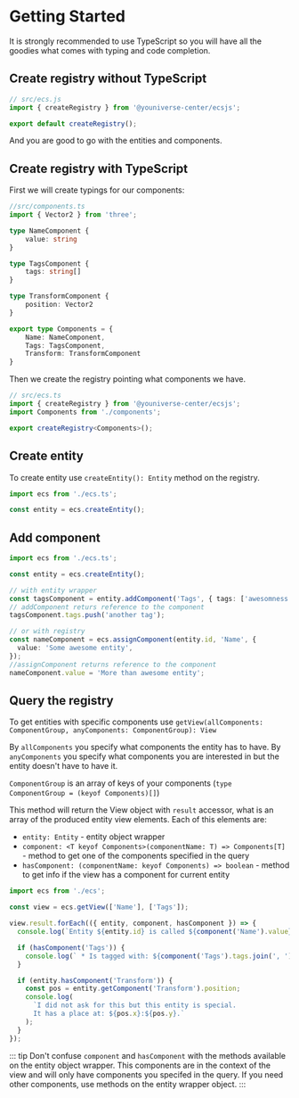 # Getting Started

It is strongly recommended to use TypeScript so you will have all the goodies what comes with typing and code completion.

## Create registry without TypeScript

```js
// src/ecs.js
import { createRegistry } from '@youniverse-center/ecsjs';

export default createRegistry();
```

And you are good to go with the entities and components.

## Create registry with TypeScript

First we will create typings for our components:

```ts
//src/components.ts
import { Vector2 } from 'three';

type NameComponent {
    value: string
}

type TagsComponent {
    tags: string[]
}

type TransformComponent {
    position: Vector2
}

export type Components = {
    Name: NameComponent,
    Tags: TagsComponent,
    Transform: TransformComponent
}
```

Then we create the registry pointing what components we have.

```ts
// src/ecs.ts
import { createRegistry } from '@youniverse-center/ecsjs';
import Components from './components';

export createRegistry<Components>();
```

## Create entity

To create entity use `createEntity(): Entity` method on the registry.

```ts
import ecs from './ecs.ts';

const entity = ecs.createEntity();
```

## Add component

```ts
import ecs from './ecs.ts';

const entity = ecs.createEntity();

// with entity wrapper
const tagsComponent = entity.addComponent('Tags', { tags: ['awesomness'] });
// addComponent returs reference to the component
tagsComponent.tags.push('another tag');

// or with registry
const nameComponent = ecs.assignComponent(entity.id, 'Name', {
  value: 'Some awesome entity',
});
//assignComponent returns reference to the component
nameComponent.value = 'More than awesome entity';
```

## Query the registry

To get entities with specific components use `getView(allComponents: ComponentGroup, anyComponents: ComponentGroup): View`

By `allComponents` you specify what components the entity has to have.
By `anyComponents` you specify what components you are interested in but the entity doesn't have to have it.

`ComponentGroup` is an array of keys of your components (`type ComponentGroup = (keyof Components)[]`)

This method will return the View object with `result` accessor, what is an array of the produced entity view elements.
Each of this elements are:

- `entity: Entity` - entity object wrapper
- `component: <T keyof Components>(componentName: T) => Components[T]` - method to get one of the components specified in the query
- `hasComponent: (componentName: keyof Components) => boolean` - method to get info if the view has a component for current entity

```ts
import ecs from './ecs';

const view = ecs.getView(['Name'], ['Tags']);

view.result.forEach(({ entity, component, hasComponent }) => {
  console.log(`Entity ${entity.id} is called ${component('Name').value}.`);

  if (hasComponent('Tags')) {
    console.log(` * Is tagged with: ${component('Tags').tags.join(', ')}`);
  }

  if (entity.hasComponent('Transform')) {
    const pos = entity.getComponent('Transform').position;
    console.log(
      `I did not ask for this but this entity is special.
      It has a place at: ${pos.x}:${pos.y}.`
    );
  }
});
```

::: tip
Don't confuse `component` and `hasComponent` with the methods available on the entity object wrapper.
This components are in the context of the view and will only have components you specifed in the query.
If you need other components, use methods on the entity wrapper object.
:::
